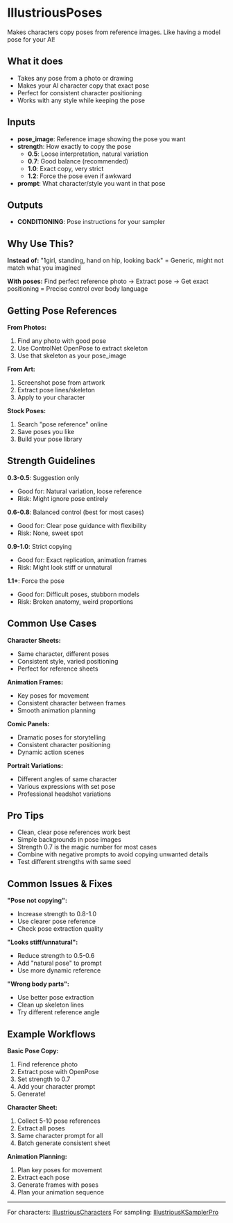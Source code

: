 # IllustriousPoses

Makes characters copy poses from reference images. Like having a model pose for your AI!

## What it does

- Takes any pose from a photo or drawing
- Makes your AI character copy that exact pose
- Perfect for consistent character positioning
- Works with any style while keeping the pose

## Inputs

- **pose_image**: Reference image showing the pose you want
- **strength**: How exactly to copy the pose
  - **0.5**: Loose interpretation, natural variation
  - **0.7**: Good balance (recommended)
  - **1.0**: Exact copy, very strict
  - **1.2**: Force the pose even if awkward
- **prompt**: What character/style you want in that pose

## Outputs

- **CONDITIONING**: Pose instructions for your sampler

## Why Use This?

**Instead of:**
"1girl, standing, hand on hip, looking back"
= Generic, might not match what you imagined

**With poses:**
Find perfect reference photo → Extract pose → Get exact positioning
= Precise control over body language

## Getting Pose References

**From Photos:**
1. Find any photo with good pose
2. Use ControlNet OpenPose to extract skeleton
3. Use that skeleton as your pose_image

**From Art:**
1. Screenshot pose from artwork
2. Extract pose lines/skeleton
3. Apply to your character

**Stock Poses:**
1. Search "pose reference" online
2. Save poses you like
3. Build your pose library

## Strength Guidelines

**0.3-0.5**: Suggestion only
- Good for: Natural variation, loose reference
- Risk: Might ignore pose entirely

**0.6-0.8**: Balanced control (best for most cases)
- Good for: Clear pose guidance with flexibility
- Risk: None, sweet spot

**0.9-1.0**: Strict copying
- Good for: Exact replication, animation frames
- Risk: Might look stiff or unnatural

**1.1+**: Force the pose
- Good for: Difficult poses, stubborn models
- Risk: Broken anatomy, weird proportions

## Common Use Cases

**Character Sheets:**
- Same character, different poses
- Consistent style, varied positioning
- Perfect for reference sheets

**Animation Frames:**
- Key poses for movement
- Consistent character between frames
- Smooth animation planning

**Comic Panels:**
- Dramatic poses for storytelling
- Consistent character positioning
- Dynamic action scenes

**Portrait Variations:**
- Different angles of same character
- Various expressions with set pose
- Professional headshot variations

## Pro Tips

- Clean, clear pose references work best
- Simple backgrounds in pose images
- Strength 0.7 is the magic number for most cases
- Combine with negative prompts to avoid copying unwanted details
- Test different strengths with same seed

## Common Issues & Fixes

**"Pose not copying":**
- Increase strength to 0.8-1.0
- Use clearer pose reference
- Check pose extraction quality

**"Looks stiff/unnatural":**
- Reduce strength to 0.5-0.6
- Add "natural pose" to prompt
- Use more dynamic reference

**"Wrong body parts":**
- Use better pose extraction
- Clean up skeleton lines
- Try different reference angle

## Example Workflows

**Basic Pose Copy:**
1. Find reference photo
2. Extract pose with OpenPose
3. Set strength to 0.7
4. Add your character prompt
5. Generate!

**Character Sheet:**
1. Collect 5-10 pose references
2. Extract all poses
3. Same character prompt for all
4. Batch generate consistent sheet

**Animation Planning:**
1. Plan key poses for movement
2. Extract each pose
3. Generate frames with poses
4. Plan your animation sequence

---
For characters: [IllustriousCharacters](IllustriousCharacters.md)
For sampling: [IllustriousKSamplerPro](IllustriousKSamplerPro.md)
